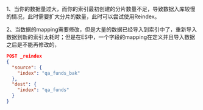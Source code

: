 1、当你的数据量过大，而你的索引最初创建的分片数量不足，导致数据入库较慢的情况，此时需要扩大分片的数量，此时可以尝试使用Reindex。

2、当数据的mapping需要修改，但是大量的数据已经导入到索引中了，重新导入数据到新的索引太耗时；但是在ES中，一个字段的mapping在定义并且导入数据之后是不能再修改的，

```json
POST _reindex
{
  "source": {
    "index": "qa_funds_bak"
  },
  "dest": {
    "index": "qa_funds"
  }
}
```